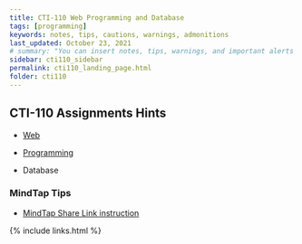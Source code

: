 ```yaml
---
title: CTI-110 Web Programming and Database
tags: [programming]
keywords: notes, tips, cautions, warnings, admonitions
last_updated: October 23, 2021
# summary: "You can insert notes, tips, warnings, and important alerts in your content. These notes are stored as shortcodes made available through the linksrefs.hmtl include."
sidebar: cti110_sidebar
permalink: cti110_landing_page.html
folder: cti110
---
```


## CTI-110 Assignments Hints

- [Web](cti110_web_landing_page)

- [Programming](cti110_prog_landing_page)

- Database

### MindTap Tips

- [MindTap Share Link instruction](cti110_mindtap_landing_page)

{% include links.html %}
